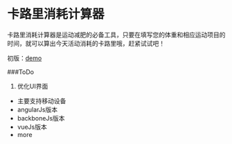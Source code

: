 卡路里消耗计算器
===============

卡路里消耗计算器是运动减肥的必备工具，只要在填写您的体重和相应运动项目的时间，就可以算出今天活动消耗的卡路里哦，赶紧试试吧！

初版：[demo]

###ToDo

1. 优化UI界面
- 主要支持移动设备
- angularJs版本
- backboneJs版本
- vueJs版本
- more


[demo]:http://matthew-sun.github.io/labs/heat-calculation/